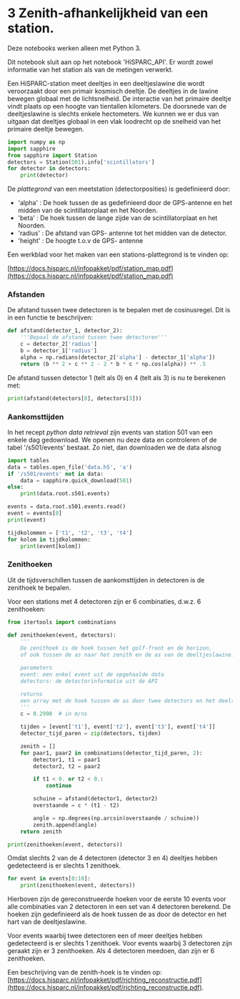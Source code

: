 # 3 Zenith-afhankelijkheid van een station.

Deze notebooks werken alleen met Python 3.

Dit notebook sluit aan op het notebook 'HiSPARC_API'. Er wordt zowel informatie
van het station als van de metingen verwerkt.

Een HiSPARC-station meet deeltjes in een deeltjeslawine die wordt veroorzaakt
door een primair kosmisch deeltje. De deeltjes in de lawine bewegen globaal met
de lichtsnelheid. De interactie van het primaire deeltje vindt plaats op een
hoogte van tientallen kilometers. De doorsnede van de deeltjeslawine is slechts
enkele hectometers. We kunnen we er dus van uitgaan dat deeltjes globaal in een
vlak loodrecht op de snelheid van het primaire deeltje bewegen.


```python
import numpy as np
import sapphire
from sapphire import Station
detectors = Station(501).info['scintillators']
for detector in detectors:
    print(detector)
```

De *plattegrond* van een meetstation (detectorposities) is gedefinieerd door:

- 'alpha' : De hoek tussen de as gedefinieerd door de GPS-antenne en het midden van de scintillatorplaat en het Noorden.
- 'beta' : De hoek tussen de lange zijde van de scintillatorplaat en het Noorden.
- 'radius' : De afstand van GPS- antenne tot het midden van de detector.
- 'height' : De hoogte t.o.v de GPS- antenne

Een werkblad voor het maken van een stations-plattegrond is te vinden op:

[https://docs.hisparc.nl/infopakket/pdf/station_map.pdf](https://docs.hisparc.nl/infopakket/pdf/station_map.pdf)

### Afstanden

De afstand tussen twee detectoren is te bepalen met de cosinusregel. Dit is in
een functie te beschrijven:

```python
def afstand(detector_1, detector_2):
    '''Bepaal de afstand tussen twee detectoren'''
    c = detector_2['radius']
    b = detector_1['radius']
    alpha = np.radians(detector_2['alpha'] - detector_1['alpha'])
    return (b ** 2 + c ** 2 - 2 * b * c * np.cos(alpha)) ** .5
```

De afstand tussen detector 1 (telt als 0) en 4 (telt als 3) is nu te berekenen
met:

```python
print(afstand(detectors[0], detectors[3]))
```

### Aankomsttijden

In het recept *python data retrieval* zijn events van station 501 van een enkele
dag gedownload.
We openen nu deze data en controleren of de tabel '/s501/events' bestaat. Zo
niet, dan downloaden we de data alsnog

```python
import tables
data = tables.open_file('data.h5', 'a')
if '/s501/events' not in data:
    data = sapphire.quick_download(501)
else:
    print(data.root.s501.events)
```

```python
events = data.root.s501.events.read()
event = events[0]
print(event)
```

```python
tijdkolommen = ['t1', 't2', 't3', 't4']
for kolom in tijdkolommen:
    print(event[kolom])
```

### Zenithoeken

Uit de tijdsverschillen tussen de aankomsttijden in detectoren is de zenithoek
te bepalen.

Voor een stations met 4 detectoren zijn er 6 combinaties, d.w.z. 6 zenithoeken:

```python
from itertools import combinations

def zenithoeken(event, detectors):
    '''
    De zenithoek is de hoek tussen het golf-front en de horizon,
    of ook tussen de as naar het zenith en de as van de deeltjeslawine.

    parameters
    event: een enkel event uit de opgehaalde data
    detectors: de detectorinformatie uit de API

    returns
    een array met de hoek tussen de as door twee detectors en het deeltjes front.
    '''
    c = 0.2998  # in m/ns

    tijden = [event['t1'], event['t2'], event['t3'], event['t4']]
    detector_tijd_paren = zip(detectors, tijden)

    zenith = []
    for paar1, paar2 in combinations(detector_tijd_paren, 2):
        detector1, t1 = paar1
        detector2, t2 = paar2

        if t1 < 0. or t2 < 0.:
            continue

        schuine = afstand(detector1, detector2)
        overstaande = c * (t1 - t2)

        angle = np.degrees(np.arcsin(overstaande / schuine))
        zenith.append(angle)
    return zenith
```

```python
print(zenithoeken(event, detectors))
```

Omdat slechts 2 van de 4 detectoren (detector 3 en 4) deeltjes hebben
gedetecteerd is er slechts 1 zenithoek.

```python
for event in events[0:10]:
    print(zenithoeken(event, detectors))
```

Hierboven zijn de gereconstrueerde hoeken voor de eerste 10 events voor alle
combinaties van 2 detectoren in een set van 4 detectoren berekend. De hoeken
zijn gedefinieerd als de hoek tussen de as door de detector en het hart van de
deeltjeslawine.

Voor events waarbij twee detectoren een of meer deeltjes hebben gedetecteerd is
er slechts 1 zenithoek. Voor events waarbij 3 detectoren zijn geraakt zijn er 3
zenithoeken. Als 4 detectoren meedoen, dan zijn er 6 zenithoeken.

Een beschrijving van de zenith-hoek is te vinden op:
[https://docs.hisparc.nl/infopakket/pdf/richting_reconstructie.pdf](https://docs.hisparc.nl/infopakket/pdf/richting_reconstructie.pdf).
